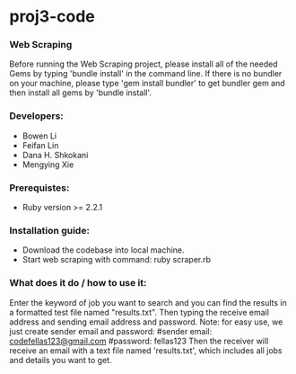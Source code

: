 # proj3-code
### Web Scraping
Before running the Web Scraping project, please install all of the needed Gems by typing 'bundle install' in the command line. If there is no bundler on your machine, please type 'gem install bundler' to get bundler gem and then install all gems by 'bundle install'.

### Developers:
* Bowen Li
* Feifan Lin
* Dana H. Shkokani
* Mengying Xie
  

### Prerequistes:
* Ruby version >= 2.2.1

### Installation guide:
* Download the codebase into local machine.
* Start web scraping with command: ruby scraper.rb



### What does it do / how to use it:
Enter the keyword of job you want to search and you can find the results in a formatted test file named "results.txt". Then typing the receive email address and sending email address and password. Note: for easy use, we just create sender email and password:
#sender email: codefellas123@gmail.com
#password: fellas123
Then the receiver will receive an email with a text file named 'results.txt', which includes all jobs and details you want to get.
    


